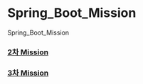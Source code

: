 # Spring_Boot_Mission
Spring_Boot_Mission

### [2차 Mission](https://github.com/myekawoddl1/Spring_Boot_Mission/tree/main/Mission2)
### [3차 Mission](https://github.com/myekawoddl1/Spring_Boot_Mission/blob/main/Mission3)

